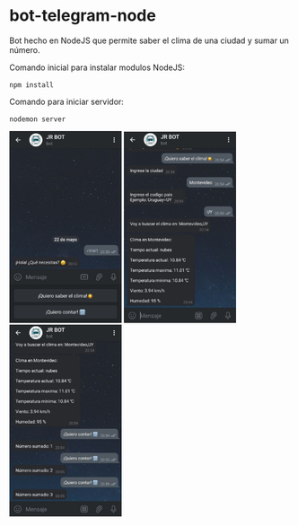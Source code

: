 # bot-telegram-node

Bot hecho en NodeJS que permite saber el clima de una ciudad y sumar un número.

Comando inicial para instalar modulos NodeJS:

```
npm install
```

Comando para iniciar servidor:

```
nodemon server
```

<img  src="screenshots/screen_1.jpg"  width="200"  > <img  src="screenshots/screen_2.jpg"  width="200"  > <img  src="screenshots/screen_3.jpg"  width="200"  >
